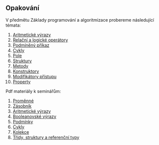 ## Opakování

V předmětu Základy programování a algoritmizace probereme následující témata:

1. [Aritmetické výrazy](1_aritmeticke_vyrazy.md)
2. [Relační a logické operátory](2_relacni_logicke_operatory.md)
3. [Podmíněný příkaz](3_podmineny_prikaz.md)
4. [Cykly](4_cykly.md)
5. [Pole](5_pole.md)
6. [Struktury](6_struktury.md)
7. [Metody](7_metody.md)
8. [Konstruktory](8_konstruktory.md)
9. [Modifikátory přístupu](9_modifikatory_pristupu.md)
10. [Property](10_property.md)

Pdf materiály k seminářům:
1. [Proměnné](Seminare/Seminar_AP1PA_1.pdf)
2. [Zásobník](Seminare/Seminar_AP1PA_2.pdf)
3. [Aritmetické výrazy](Seminare/Seminar_AP1PA_3.pdf)
4. [Booleanovské výrazy](Seminare/Seminar_AP1PA_4.pdf)
5. [Podmínky](Seminare/Seminar_AP1PA_5.pdf)
6. [Cykly](Seminare/Seminar_AP1PA_6.pdf)
7. [Kolekce](Seminare/Seminar_AP1PA_7.pdf)
8. [Třídy, struktury a referenční typy](Seminare/Seminar_AP1PA_8.pdf)
